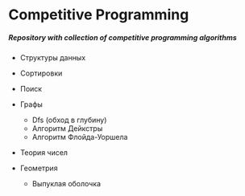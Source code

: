 # Competitive Programming

##### Repository with collection of competitive programming algorithms

- Структуры данных

- Сортировки 

- Поиск

- Графы
  - Dfs (обход в глубину)
  - Алгоритм Дейкстры
  - Алгоритм Флойда-Уоршела

- Теория чисел

- Геометрия
  - Выпуклая оболочка
